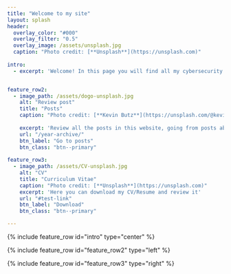 ```yaml
---
title: "Welcome to my site"
layout: splash
header:
  overlay_color: "#000"
  overlay_filter: "0.5"
  overlay_image: /assets/unsplash.jpg
  caption: "Photo credit: [**Unsplash**](https://unsplash.com)"
  
intro:
  - excerpt: 'Welcome! In this page you will find all my cybersecurity journy and private investigation I perform. Feel free to get in touch through my social media'


feature_row2:
  - image_path: /assets/dogo-unsplash.jpg
    alt: "Review post"
    title: "Posts"
    caption: "Photo credit: [**Kevin Butz**](https://unsplash.com/@kevin_butz?utm_source=unsplash&utm_medium=referral&utm_content=creditCopyText)"
  
    excerpt: 'Review all the posts in this website, going from posts about malware analysis, OSINT to HackTheBox challenges and more. The picture is a dogo, nothing to do with the posts!'
    url: "/year-archive/"
    btn_label: "Go to posts"
    btn_class: "btn--primary"
    
feature_row3:
  - image_path: /assets/CV-unsplash.jpg
    alt: "CV"
    title: "Curriculum Vitae"
    caption: "Photo credit: [**Unsplash**](https://unsplash.com)"
    excerpt: 'Here you can download my CV/Resume and review it'
    url: "#test-link"
    btn_label: "Download"
    btn_class: "btn--primary"

---
```


{% include feature_row id="intro" type="center" %}

{% include feature_row id="feature_row2" type="left" %}

{% include feature_row id="feature_row3" type="right" %}

